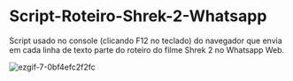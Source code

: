 # Script-Roteiro-Shrek-2-Whatsapp
Script usado no console (clicando F12 no teclado) do navegador que envia em cada linha de texto parte do roteiro do filme Shrek 2 no Whatsapp Web.

![ezgif-7-0bf4efc2f2fc](https://user-images.githubusercontent.com/73205479/138990860-d4e509f9-65de-4d07-80f7-3c69773f54e4.gif)
